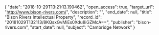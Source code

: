 {
  "date": "2018-10-29T13:21:13.190462", 
  "open_access": true, 
  "target_url": "http://www.bison-rivers.com/", 
  "description": "", 
  "end_date": null, 
  "title": "Bison Rivers Intellectual Property", 
  "record_id": "20181029T132113/8KQsxGvMiEs0Xdu8iGZMcA==", 
  "publisher": "bison-rivers.com", 
  "start_date": null, 
  "subject": "Cambridge Network"
}

